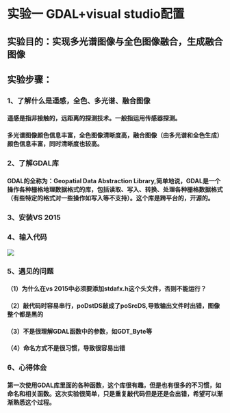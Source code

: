# 实验一 GDAL+visual studio配置
## 实验目的：实现多光谱图像与全色图像融合，生成融合图像
## 实验步骤：
### 1、了解什么是遥感，全色、多光谱、融合图像
#### 遥感是指非接触的，远距离的探测技术。一般指运用传感器探测。
#### 多光谱图像颜色信息丰富，全色图像清晰度高，融合图像（由多光谱和全色生成）颜色信息丰富，同时清晰度也较高。
### 2、了解GDAL库
#### GDAL的全称为：Geopatial Data Abstraction Library,简单地说，GDAL是一个操作各种栅格地理数据格式的库，包括读取、写入、转换、处理各种栅格数据格式（有些特定的格式对一些操作如写入等不支持）。这个库是跨平台的，开源的。
### 3、安装VS 2015
### 4、输入代码
![](https://camo.githubusercontent.com/6f16307b677e897913d30105044476c8d1890304/687474703a2f2f7777312e73696e61696d672e636e2f6c617267652f36646562373261336c79316676706f3835656374716a32306f713130776468722e6a7067)
### 5、遇见的问题
#### （1）为什么在vs 2015中必须要添加stdafx.h这个头文件，否则不能运行？
#### （2）敲代码时容易串行，poDstDS敲成了poSrcDS,导致输出文件时出错，图像整个都是黑的
#### （3）不是很理解GDAL函数中的参数，如GDT_Byte等
#### （4）命名方式不是很习惯，导致很容易出错
### 6、心得体会
#### 第一次使用GDAL库里面的各种函数，这个库很有趣，但是也有很多的不习惯，如命名和相关函数。这次实验很简单，只是重复敲代码但是还是会出错，希望可以渐渐熟悉这个过程。
